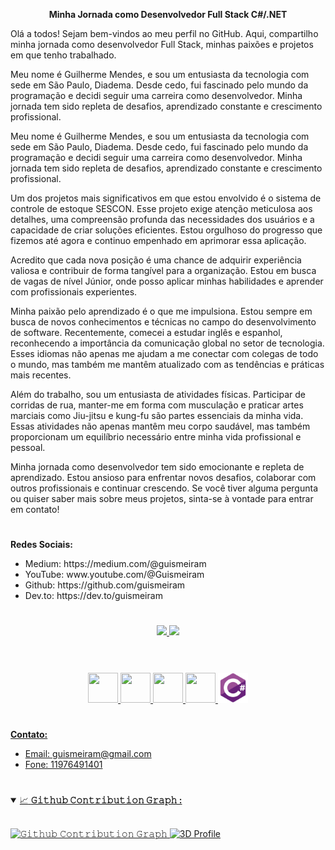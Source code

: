<p><div align="center"><b>Minha Jornada como Desenvolvedor Full Stack C#/.NET</b></div></p>

<p>Olá a todos! Sejam bem-vindos ao meu perfil no GitHub. Aqui, compartilho minha jornada como desenvolvedor Full Stack, minhas paixões e projetos em que tenho trabalhado.</p>

<p>
Meu nome é Guilherme Mendes, e sou um entusiasta da tecnologia com sede em São Paulo, Diadema. Desde cedo, fui fascinado pelo mundo da programação e decidi seguir uma carreira como desenvolvedor. Minha jornada tem sido repleta de desafios, aprendizado constante e crescimento profissional.</p>

<p>
Meu nome é Guilherme Mendes, e sou um entusiasta da tecnologia com sede em São Paulo, Diadema. Desde cedo, fui fascinado pelo mundo da programação e decidi seguir uma carreira como desenvolvedor. Minha jornada tem sido repleta de desafios, aprendizado constante e crescimento profissional.</p>

<p>Um dos projetos mais significativos em que estou envolvido é o sistema de controle de estoque SESCON. Esse projeto exige atenção meticulosa aos detalhes, uma compreensão profunda das necessidades dos usuários e a capacidade de criar soluções eficientes. Estou orgulhoso do progresso que fizemos até agora e continuo empenhado em aprimorar essa aplicação.</p>

<p>
 Acredito que cada nova posição é uma chance de adquirir experiência valiosa e contribuir de forma tangível para a organização. Estou em busca de vagas de nível Júnior, onde posso aplicar minhas habilidades e aprender com profissionais experientes.</p>

<p>
Minha paixão pelo aprendizado é o que me impulsiona. Estou sempre em busca de novos conhecimentos e técnicas no campo do desenvolvimento de software. Recentemente, comecei a estudar inglês e espanhol, reconhecendo a importância da comunicação global no setor de tecnologia. Esses idiomas não apenas me ajudam a me conectar com colegas de todo o mundo, mas também me mantêm atualizado com as tendências e práticas mais recentes.</p>

<p>
Além do trabalho, sou um entusiasta de atividades físicas. Participar de corridas de rua, manter-me em forma com musculação e praticar artes marciais como Jiu-jitsu e kung-fu são partes essenciais da minha vida. Essas atividades não apenas mantêm meu corpo saudável, mas também proporcionam um equilíbrio necessário entre minha vida profissional e pessoal.</p>

<p>
Minha jornada como desenvolvedor tem sido emocionante e repleta de aprendizado. Estou ansioso para enfrentar novos desafios, colaborar com outros profissionais e continuar crescendo. Se você tiver alguma pergunta ou quiser saber mais sobre meus projetos, sinta-se à vontade para entrar em contato!</p>

# 

<b>Redes Sociais:</b>
<ul>
  <li>Medium: https://medium.com/@guismeiram</li>
  <li>YouTube: www.youtube.com/@Guismeiram</li>
  <li>Github: https://github.com/guismeiram</li>
  <li>Dev.to: https://dev.to/guismeiram</li>
</ul>

# 

<div align="center">
  <a href="https://github.com/guismeiram">
  <img height="180em" src="https://github-readme-stats.vercel.app/api?username=guismeiram&show_icons=true&theme=dark&include_all_commits=true&count_private=true"/>
  <img height="180em" src="https://github-readme-stats.vercel.app/api/top-langs/?username=guismeiram&layout=compact&langs_count=7&theme=dark"/>
</div>

# 

<div style="text-align: center">
  </br>
  <img height="48" width="48" src="https://img.icons8.com/color/48/000000/microsoft-sql-server.png"/>
  <img height="48" width="48" src="https://cdn.jsdelivr.net/gh/devicons/devicon/icons/postgresql/postgresql-original.svg" />
  <img height="48" width="48" src="https://cdn.jsdelivr.net/gh/devicons/devicon/icons/git/git-plain.svg" />
  <img height="48" width="48" src="https://cdn.jsdelivr.net/gh/devicons/devicon/icons/dotnetcore/dotnetcore-original.svg" />
  <img height="48" width="48" src="https://raw.githubusercontent.com/devicons/devicon/master/icons/csharp/csharp-original.svg">
</div>

# 

<b>Contato:</b>
<ul>
  <li>Email: guismeiram@gmail.com</li>
  <li>Fone: 11976491401</li>
</ul>

#
<details open="">
<summary>
  <g-emoji class="g-emoji" alias="chart_with_upwards_trend" fallback-src="https://github.githubassets.com/images/icons/emoji/unicode/1f4c8.png">📈</g-emoji>
  <strong>𝙶𝚒𝚝𝚑𝚞𝚋 𝙲𝚘𝚗𝚝𝚛𝚒𝚋𝚞𝚝𝚒𝚘𝚗 𝙶𝚛𝚊𝚙𝚑 : </strong>
</summary>
<br>

<!-- Don't Run Contribution Graph(Generate Snake) Action on your default Branch-->
![𝙶𝚒𝚝𝚑𝚞𝚋 𝙲𝚘𝚗𝚝𝚛𝚒𝚋𝚞𝚝𝚒𝚘𝚗 𝙶𝚛𝚊𝚙𝚑](https://github.com/guismeiram/guismeiram/blob/master/SVG/guis%20mei%20ram's%20github-contribution-grid-snake.svg)
  ![3D Profile](profile-3d-contrib/profile-night-rainbow.svg)
<!-- Don't Run Contribution Graph(Generate Snake) Action on your default Branch -->
</details>
<br/>
